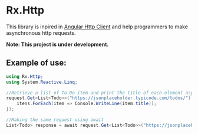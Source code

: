 # Rx.Http

This library is inpired in [Angular Http Client](https://angular.io/guide/http) and help programmers to make asynchronous http requests.

**Note: This project is under development.**

## Example of use:

```csharp
using Rx.Http;
using System.Reactive.Linq;

//Retrieve a list of To-Do item and print the title of each element asynchronously
request.Get<List<Todo>>("https://jsonplaceholder.typicode.com/todos/").Subscribe(itens => {
    itens.ForEach(item => Console.WriteLine(item.title));
});

//Making the same request using await
List<Todo> response = await request.Get<List<Todo>>("https://jsonplaceholder.typicode.com/todos/");

```
